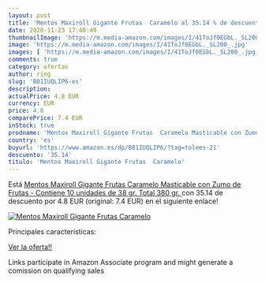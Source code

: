 ```yaml
---
layout: post
title: 'Mentos Maxiroll Gigante Frutas  Caramelo al 35.14 % de descuento'
date: 2020-11-23 17:40:49
thumbnailImage: 'https://m.media-amazon.com/images/I/41ToJf0EGbL._SL200_.jpg'
image: 'https://m.media-amazon.com/images/I/41ToJf0EGbL._SL200_.jpg'
images: [ 'https://m.media-amazon.com/images/I/41ToJf0EGbL._SL200_.jpg' ]
comments: true
category: ofertas
author: ring
slug: 'B01IUQLIP6-es'
description:
actualPrice: 4.8 EUR
currency: EUR
price: 4.8
comparePrice: 7.4 EUR
inStock: true
prodname: 'Mentos Maxiroll Gigante Frutas  Caramelo Masticable con Zumo de Frutas - Contiene 10 unidades de 38 gr.  Total 380 gr. '
country: 'es'
buyurl: 'https://www.amazon.es/dp/B01IUQLIP6/?tag=tolees-21'
descuento: '35.14'
titulo: 'Mentos Maxiroll Gigante Frutas  Caramelo'
---
```


Está [Mentos Maxiroll Gigante Frutas  Caramelo Masticable con Zumo de Frutas - Contiene 10 unidades de 38 gr.  Total 380 gr. ](https://www.amazon.es/dp/B01IUQLIP6/?tag=tolees-21) con 35.14 de descuento por 4.8 EUR (original: 7.4 EUR) en el siguiente enlace!

[![Mentos Maxiroll Gigante Frutas  Caramelo](https://m.media-amazon.com/images/I/41ToJf0EGbL._SL200_.jpg)](https://www.amazon.es/dp/B01IUQLIP6/?tag=tolees-21)

Principales características:


[Ver la oferta!!](https://www.amazon.es/dp/B01IUQLIP6/?tag=tolees-21)

Links participate in Amazon Associate program and might generate a comission on qualifying sales


